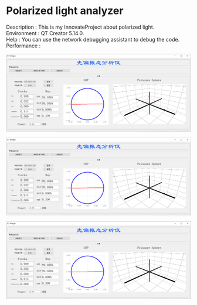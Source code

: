 # Polarized light analyzer
Description : This is my InnovateProject about polarized light.<br>
Environment : QT Creator 5.14.0.<br>
Help : You can use the network debugging assistant to debug the code.  
Performance : 

![image](https://github.com/liuouyang569/InnovateProject/blob/master/README.assets/image-20210521101304427.png)

![image](https://github.com/liuouyang569/InnovateProject/blob/master/README.assets/image-20210521101304427.png)

![image](https://github.com/liuouyang569/InnovateProject/blob/master/README.assets/image-20210521101304427.png)
